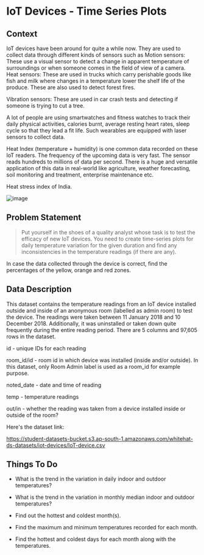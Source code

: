 # IoT Devices - Time Series Plots


## Context

IoT devices have been around for quite a while now. They are used to collect data through different kinds of sensors such as Motion sensors: These use a visual sensor to detect a change in apparent temperature of surroundings or when someone comes in the field of view of a camera. Heat sensors: These are used in trucks which carry perishable goods like fish and milk where changes in a temperature lower the shelf life of the produce. These are also used to detect forest fires.

Vibration sensors: These are used in car crash tests and detecting if someone is trying to cut a tree.

A lot of people are using smartwatches and fitness watches to track their daily physical activities, calories burnt, average resting heart rates, sleep cycle so that they lead a fit life. Such wearables are equipped with laser sensors to collect data.

Heat Index (temperature + humidity) is one common data recorded on these IoT readers. The frequency of the upcoming data is very fast. The sensor reads hundreds to millions of data per second. There is a huge and versatile application of this data in real-world like agriculture, weather forecasting, soil monitoring and treatment, enterprise maintenance etc.

Heat stress index of India.

![image](https://user-images.githubusercontent.com/78560363/230477120-90c85909-04e9-4c31-8342-9879789bdc32.png)

## Problem Statement
> Put yourself in the shoes of a quality analyst whose task is to test the efficacy of new IoT devices. You need to create time-series plots for daily temperature variation for the given duration and find any inconsistencies in the temperature readings (if there are any).

In case the data collected through the device is correct, find the percentages of the yellow, orange and red zones.

## Data Description
This dataset contains the temperature readings from an IoT device installed outside and inside of an anonymous room (labelled as admin room) to test the device. The readings were taken between 11 January 2018 and 10 December 2018. Additionally, it was uninstalled or taken down quite frequently during the entire reading period. There are 5 columns and 97,605 rows in the dataset.

id - unique IDs for each reading

room_id/id - room id in which device was installed (inside and/or outside). In this dataset, only Room Admin label is used as a room_id for example purpose.

noted_date - date and time of reading

temp - temperature readings

out/in - whether the reading was taken from a device installed inside or outside of the room?

Here's the dataset link:

https://student-datasets-bucket.s3.ap-south-1.amazonaws.com/whitehat-ds-datasets/iot-devices/IoT-device.csv

## Things To Do
- What is the trend in the variation in daily indoor and outdoor temperatures?

* What is the trend in the variation in monthly median indoor and outdoor temperatures?

+ Find out the hottest and coldest month(s).

- Find the maximum and minimum temperatures recorded for each month.

* Find the hottest and coldest days for each month along with the temperatures.
